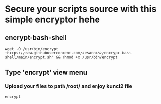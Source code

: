 # Secure your scripts source with this simple encryptor hehe
## encrypt-bash-shell

```
wget -O /usr/bin/encrypt "https://raw.githubusercontent.com/Jesanne87/encrypt-bash-shell/main/encrypt.sh" && chmod +x /usr/bin/encrypt
```
## Type 'encrypt' view menu
### Upload your files to path /root/ and enjoy kunci2 file

```
encrypt
```

